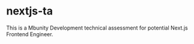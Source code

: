 # nextjs-ta
This is a Mbunity Development technical assessment for potential Next.js Frontend Engineer.

